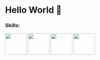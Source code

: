 # Hello World 👋

### Skills:
<span>
  <img src="https://cdn.jsdelivr.net/gh/devicons/devicon/icons/debian/debian-original-wordmark.svg"  width="70" height="70" />
  <img src="https://cdn.jsdelivr.net/gh/devicons/devicon@latest/icons/ubuntu/ubuntu-original-wordmark.svg" width="70" height="70"/>
  <img src="https://cdn.jsdelivr.net/gh/devicons/devicon@latest/icons/c/c-plain.svg" width="70" height="70"/>
  <img src="https://cdn.jsdelivr.net/gh/devicons/devicon@latest/icons/cplusplus/cplusplus-plain.svg" width="70" height="70"/>              
</span>
          
